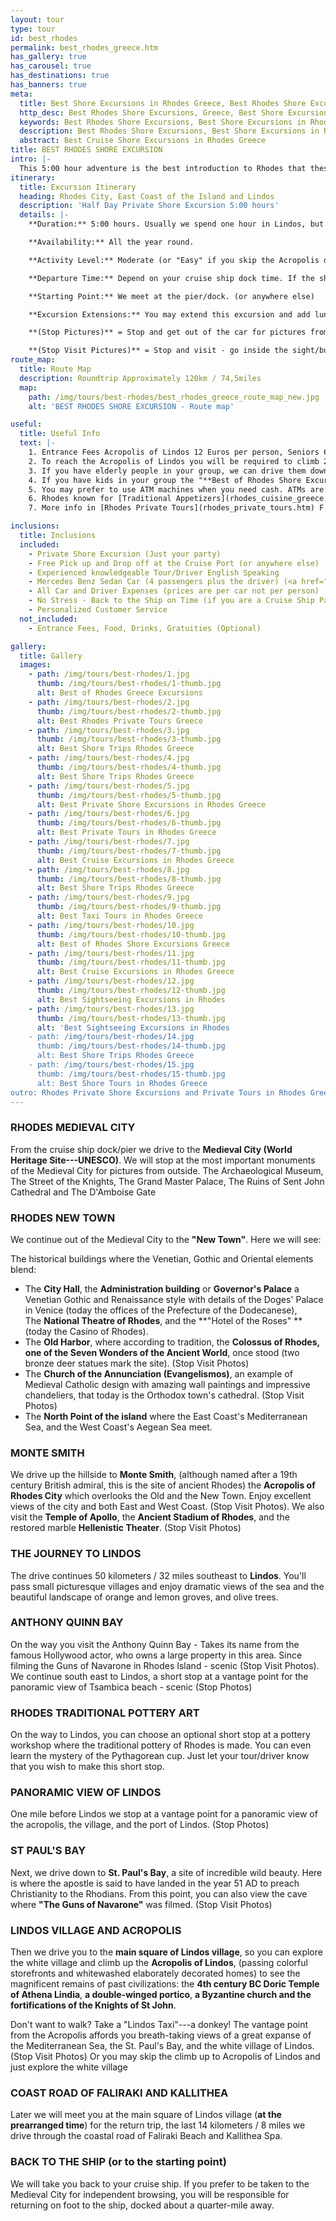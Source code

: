 ```yaml
---
layout: tour
type: tour
id: best_rhodes
permalink: best_rhodes_greece.htm
has_gallery: true
has_carousel: true
has_destinations: true
has_banners: true
meta:
  title: Best Shore Excursions in Rhodes Greece, Best Rhodes Shore Excursions, Cruise Shore Excursions
  http_desc: Best Rhodes Shore Excursions, Greece, Best Shore Excursions in Rhodes Greece, Best Cruise Shore Excursions
  keywords: Best Rhodes Shore Excursions, Best Shore Excursions in Rhodes Greece, Best Cruise Shore Excursions
  description: Best Rhodes Shore Excursions, Best Shore Excursions in Rhodes Greece, Best Cruise Shore Excursions
  abstract: Best Cruise Shore Excursions in Rhodes Greece
title: BEST RHODES SHORE EXCURSION
intro: |-
  This 5:00 hour adventure is the best introduction to Rhodes that these excursions have to offer. Your thirst for history will be slaked, your desire for beautiful scenery will be fulfilled and you will be back at your ship on time.
itinerary:
  title: Excursion Itinerary
  heading: Rhodes City, East Coast of the Island and Lindos
  description: 'Half Day Private Shore Excursion 5:00 hours'
  details: |-
    **Duration:** 5:00 hours. Usually we spend one hour in Lindos, but it depends on you for how long you need to visit Lindos. To climb up it takes 10 - 15 min, to look 30 min.

    **Availability:** All the year round.

    **Activity Level:** Moderate (or "Easy" if you skip the Acropolis of Lindos).

    **Departure Time:** Depend on your cruise ship dock time. If the ship arrives late into port, we'll adjust our schedules, and the rental time will start from the moment you meet your driver.

    **Starting Point:** We meet at the pier/dock. (or anywhere else)

    **Excursion Extensions:** You may extend this excursion and add lunch time at a seaside village at the Mediterranean Sea right on the water's edge (scenic) with fresh seafood, Rhodian cuisine and excellent local wines. Or just extend it for a swim (June - September) at a sandy established beach with facilities for changing clothes.

    **(Stop Pictures)** = Stop and get out of the car for pictures from outside of the Sight/building

    **(Stop Visit Pictures)** = Stop and visit - go inside the sight/building for pictures
route_map:
  title: Route Map
  description: Roundtrip Approximately 120km / 74,5miles
  map:
    path: /img/tours/best-rhodes/best_rhodes_greece_route_map_new.jpg
    alt: 'BEST RHODES SHORE EXCURSION - Route map'

useful:
  title: Useful Info
  text: |-
    1. Entrance Fees Acropolis of Lindos 12 Euros per person, Seniors 6 Euros per person, Children under 18 years old free, No charge to enter Lindos village.
    2. To reach the Acropolis of Lindos you will be required to climb 292 steps, or ride on a donkey. The donkey does not eliminate all the steps, there are over 80 to go when you get off the donkey. The donkeys go by a slightly different path so the stairs, and the soles of your shoes, will be quite clean if you wish to walk up. The risers of the stairs are 5-7 inches and the treads 18-24 inches. No handrail on either side.
    3. If you have elderly people in your group, we can drive them down on the beautiful beach of Lindos have a drink and a nice discuss with the driver and enjoy the panoramic view while they are waiting for you to climb up the Acropolis of Lindos.
    4. If you have kids in your group the "**Best of Rhodes Shore Excursion**" it is also an Educational and Entertainment Excursion, and of course they will love the donkey ride up to the Acropolis of Lindos!!
    5. You may prefer to use ATM machines when you need cash. ATMs are everywhere.
    6. Rhodes known for [Traditional Appetizers](rhodes_cuisine_greece.htm), desserts, [Wines](wine_tours_greece.htm), the famous handmade [Rhodes Pottery - Ceramics](greek_pottery.htm) and the beautiful [Rhodes Beaches](rhodes_beaches.htm).
    7. More info in [Rhodes Private Tours](rhodes_private_tours.htm) F.A.Q.

inclusions:
  title: Inclusions
  included:
    - Private Shore Excursion (Just your party)
    - Free Pick up and Drop off at the Cruise Port (or anywhere else)
    - Experienced knowledgeable Tour/Driver English Speaking
    - Mercedes Benz Sedan Car (4 passengers plus the driver) (<a href="groups.htm">bigger group or more room?</a>)
    - All Car and Driver Expenses (prices are per car not per person)
    - No Stress - Back to the Ship on Time (if you are a Cruise Ship Passenger)
    - Personalized Customer Service
  not_included:
    - Entrance Fees, Food, Drinks, Gratuities (Optional)

gallery:
  title: Gallery
  images:
    - path: /img/tours/best-rhodes/1.jpg
      thumb: /img/tours/best-rhodes/1-thumb.jpg
      alt: Best of Rhodes Greece Excursions
    - path: /img/tours/best-rhodes/2.jpg
      thumb: /img/tours/best-rhodes/2-thumb.jpg
      alt: Best Rhodes Private Tours Greece
    - path: /img/tours/best-rhodes/3.jpg
      thumb: /img/tours/best-rhodes/3-thumb.jpg
      alt: Best Shore Trips Rhodes Greece
    - path: /img/tours/best-rhodes/4.jpg
      thumb: /img/tours/best-rhodes/4-thumb.jpg
      alt: Best Shore Trips Rhodes Greece
    - path: /img/tours/best-rhodes/5.jpg
      thumb: /img/tours/best-rhodes/5-thumb.jpg
      alt: Best Private Shore Excursions in Rhodes Greece
    - path: /img/tours/best-rhodes/6.jpg
      thumb: /img/tours/best-rhodes/6-thumb.jpg
      alt: Best Private Tours in Rhodes Greece
    - path: /img/tours/best-rhodes/7.jpg
      thumb: /img/tours/best-rhodes/7-thumb.jpg
      alt: Best Cruise Excursions in Rhodes Greece
    - path: /img/tours/best-rhodes/8.jpg
      thumb: /img/tours/best-rhodes/8-thumb.jpg
      alt: Best Shore Trips Rhodes Greece
    - path: /img/tours/best-rhodes/9.jpg
      thumb: /img/tours/best-rhodes/9-thumb.jpg
      alt: Best Taxi Tours in Rhodes Greece
    - path: /img/tours/best-rhodes/10.jpg
      thumb: /img/tours/best-rhodes/10-thumb.jpg
      alt: Best of Rhodes Shore Excursions Greece
    - path: /img/tours/best-rhodes/11.jpg
      thumb: /img/tours/best-rhodes/11-thumb.jpg
      alt: Best Cruise Excursions in Rhodes Greece
    - path: /img/tours/best-rhodes/12.jpg
      thumb: /img/tours/best-rhodes/12-thumb.jpg
      alt: Best Sightseeing Excursions in Rhodes
    - path: /img/tours/best-rhodes/13.jpg
      thumb: /img/tours/best-rhodes/13-thumb.jpg
      alt: 'Best Sightseeing Excursions in Rhodes
    - path: /img/tours/best-rhodes/14.jpg
      thumb: /img/tours/best-rhodes/14-thumb.jpg
      alt: Best Shore Trips Rhodes Greece
    - path: /img/tours/best-rhodes/15.jpg
      thumb: /img/tours/best-rhodes/15-thumb.jpg
      alt: Best Shore Tours in Rhodes Greece
outro: Rhodes Private Shore Excursions and Private Tours in Rhodes Greece
---
```

### RHODES MEDIEVAL CITY

From the cruise ship dock/pier we drive to the **Medieval City (World Heritage Site---UNESCO)**. We will stop at the most important monuments of the Medieval City for pictures from outside. The Archaeological Museum, The Street of the Knights, The Grand Master Palace, The Ruins of Sent John Cathedral and The D'Amboise Gate

### RHODES NEW TOWN

We continue out of the Medieval City to the **"New Town"**. Here we will see:

The historical buildings where the Venetian, Gothic and Oriental elements blend:

- The **City Hall**, the **Administration building** or **Governor's Palace** a Venetian Gothic and Renaissance style with details of the Doges' Palace in Venice (today the offices of the Prefecture of the Dodecanese), The **National Theatre of Rhodes**, and the **"Hotel of the Roses" **(today the Casino of Rhodes).
- The **Old Harbor**, where according to tradition, the **Colossus of Rhodes, one of the Seven Wonders of the Ancient World**, once stood (two bronze deer statues mark the site). (Stop Visit Photos)
- The **Church of the Annunciation (Evangelismos)**, an example of Medieval Catholic design with amazing wall paintings and impressive chandeliers, that today is the Orthodox town's cathedral. (Stop Visit Photos)
- The **North Point of the island** where the East Coast's Mediterranean Sea, and the West Coast's Aegean Sea meet.

### MONTE SMITH

We drive up the hillside to **Monte Smith**, (although named after a 19th century British admiral, this is the site of ancient Rhodes) the **Acropolis of Rhodes City** which overlooks the Old and the New Town. Enjoy excellent views of the city and both East and West Coast. (Stop Visit Photos). We also visit the **Temple of Apollo**, the **Ancient Stadium of Rhodes**, and the restored marble **Hellenistic Theater**. (Stop Visit Photos)

### THE JOURNEY TO LINDOS

The drive continues 50 kilometers / 32 miles southeast to **Lindos**. You'll pass small picturesque villages and enjoy dramatic views of the sea and the beautiful landscape of orange and lemon groves, and olive trees.

### ANTHONY QUINN BAY

On the way you visit the Anthony Quinn Bay - Takes its name from the famous Hollywood actor, who owns a large property in this area. Since filming the Guns of Navarone in Rhodes Island - scenic (Stop Visit Photos). We continue south east to Lindos, a short stop at a vantage point for the panoramic view of Tsambica beach - scenic (Stop Photos)

### RHODES TRADITIONAL POTTERY ART

On the way to Lindos, you can choose an optional short stop at a pottery workshop where the traditional pottery of Rhodes is made. You can even learn the mystery of the Pythagorean cup. Just let your tour/driver know that you wish to make this short stop.

### PANORAMIC VIEW OF LINDOS

One mile before Lindos we stop at a vantage point for a panoramic view of the acropolis, the village, and the port of Lindos. (Stop Photos)

### ST PAUL'S BAY

Next, we drive down to **St. Paul's Bay**, a site of incredible wild beauty. Here is where the apostle is said to have landed in the year 51 AD to preach Christianity to the Rhodians. From this point, you can also view the cave where **"The Guns of Navarone"** was filmed. (Stop Visit Photos)

### LINDOS VILLAGE AND ACROPOLIS

Then we drive you to the **main square of Lindos village**, so you can explore the white village and climb up the **Acropolis of Lindos**, (passing colorful storefronts and whitewashed elaborately decorated homes) to see the magnificent remains of past civilizations: the **4th century BC Doric Temple of Athena Lindia**, **a double-winged portico**, **a Byzantine church and the fortifications of the Knights of St John**.

Don't want to walk? Take a "Lindos Taxi"---a donkey! The vantage point from the Acropolis affords you breath-taking views of a great expanse of the Mediterranean Sea, the St. Paul's Bay, and the white village of Lindos. (Stop Visit Photos) Or you may skip the climb up to Acropolis of Lindos and just explore the white village

### COAST ROAD OF FALIRAKI AND KALLITHEA

Later we will meet you at the main square of Lindos village (**at the prearranged time**) for the return trip, the last 14 kilometers / 8 miles we drive through the coastal road of Faliraki Beach and Kallithea Spa.

### BACK TO THE SHIP (or to the starting point)

We will take you back to your cruise ship. If you prefer to be taken to the Medieval City for independent browsing, you will be responsible for returning on foot to the ship, docked about a quarter-mile away.